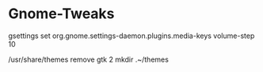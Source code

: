 # Gnome-Tweaks

gsettings set org.gnome.settings-daemon.plugins.media-keys volume-step 10

/usr/share/themes remove gtk 2
mkdir .~/themes

